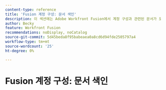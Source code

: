 ```yaml
---
content-type: reference
title: 'Fusion 계정 구성: 문서 색인'
description: 이 섹션에는 Adobe Workfront Fusion에서 계정 구성과 관련된 문서가 포함되어 있습니다.
author: Becky
feature: Workfront Fusion
recommendations: noDisplay, noCatalog
source-git-commit: 5d45beda8f95babeaea0a8cd6d94fde2505797a4
workflow-type: tm+mt
source-wordcount: '25'
ht-degree: 0%

---
```



# Fusion 계정 구성: 문서 색인
